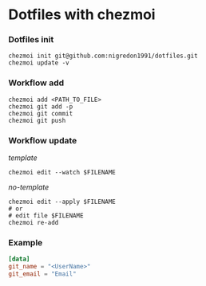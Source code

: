 # Dotfiles with chezmoi

### Dotfiles init

```
chezmoi init git@github.com:nigredon1991/dotfiles.git
chezmoi update -v
```

### Workflow add
```
chezmoi add <PATH_TO_FILE>
chezmoi git add -p
chezmoi git commit
chezmoi git push
```


### Workflow update

*template*
```
chezmoi edit --watch $FILENAME
```

*no-template*
```
chezmoi edit --apply $FILENAME
# or
# edit file $FILENAME
chezmoi re-add
```

### Example
```toml
[data]
git_name = "<UserName>"
git_email = "Email"
```
